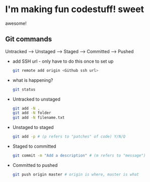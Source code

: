 # I'm making fun codestuff! sweet
awesome!


## Git commands
Untracked --> Unstaged --> Staged --> Committed --> Pushed

* add SSH url - only have to do this once to set up
    ```sh
    git remote add origin <Github ssh url>
    ```
* what is happening?
    ```sh
    git status
    ```
* Untracked to unstaged
    ```sh
    git add -N .
    git add -N folder
    git add -N filename.txt
    ```

* Unstaged to staged
    ```sh
    git add -p # (p refers to "patches" of code) Y/N/Q
    ```

* Staged to committed
    ```sh
    git commit -m "Add a description" # (m refers to "message")
    ```

* Committed to pushed
    ```sh
    git push origin master # origin is where, master is what
    ```
